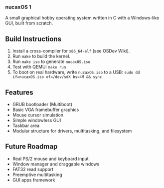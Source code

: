 ### nucaxOS 1

A small graphical hobby operating system written in C with a Windows-like GUI, built from scratch.

## Build Instructions

1. Install a cross-compiler for `x86_64-elf` (see OSDev Wiki).
2. Run `make` to build the kernel.
3. Run `make iso` to generate `nucaxOS.iso`.
4. Test with QEMU: `make run`
5. To boot on real hardware, write `nucaxOS.iso` to a USB: `sudo dd if=nucaxOS.iso of=/dev/sdX bs=4M && sync`
## Features
- GRUB bootloader (Multiboot)
- Basic VGA framebuffer graphics
- Mouse cursor simulation
- Simple windowless GUI
- Taskbar area
- Modular structure for drivers, multitasking, and filesystem

## Future Roadmap
- Real PS/2 mouse and keyboard input
- Window manager and draggable windows
- FAT32 read support
- Preemptive multitasking
- GUI apps framework
